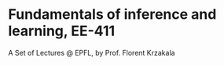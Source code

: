 # Fundamentals of inference and learning,  EE-411
A Set of Lectures @ EPFL, by Prof. Florent Krzakala 
